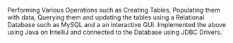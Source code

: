 Performing Various Operations such as Creating Tables, Populating them with data, Querying them
and updating the tables using a Relational Database such as MySQL and a an interactive GUI.
Implemented the above using Java on IntelliJ and connected to the Database using JDBC Drivers.
